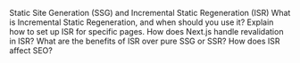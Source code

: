 Static Site Generation (SSG) and Incremental Static Regeneration (ISR)
What is Incremental Static Regeneration, and when should you use it?
Explain how to set up ISR for specific pages.
How does Next.js handle revalidation in ISR?
What are the benefits of ISR over pure SSG or SSR?
How does ISR affect SEO?